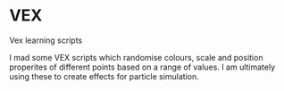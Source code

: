 # VEX
Vex learning scripts

I mad some VEX scripts which randomise colours, scale and position properites of different points based on a range of values. I am ultimately using these to create effects for particle simulation.
